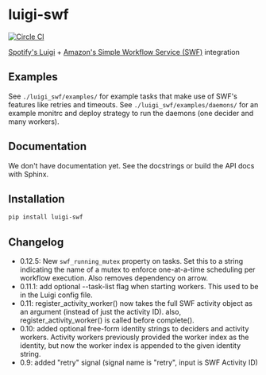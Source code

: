 luigi-swf
=========

[![Circle CI](https://circleci.com/gh/RUNDSP/luigi-swf.svg?style=svg)](https://circleci.com/gh/RUNDSP/luigi-swf)

[Spotify's Luigi](https://github.com/spotify/luigi) + [Amazon's Simple Workflow Service (SWF)](http://aws.amazon.com/swf/) integration

## Examples

See `./luigi_swf/examples/` for example tasks that make use of SWF's features
like retries and timeouts. See `./luigi_swf/examples/daemons/` for an example
monitrc and deploy strategy to run the daemons (one decider and many
workers).

## Documentation

We don't have documentation yet. See the docstrings or build the API docs
with Sphinx.

## Installation

```bash
pip install luigi-swf
```

## Changelog

* 0.12.5: New `swf_running_mutex` property on tasks. Set this to a string indicating the name of a mutex to enforce one-at-a-time scheduling per workflow execution. Also removes dependency on arrow.
* 0.11.1: add optional --task-list flag when starting workers. This used to be
in the Luigi config file.
* 0.11: register_activity_worker() now takes the full SWF activity object as an
argument (instead of just the activity ID). also, register_activity_worker() is
called before complete().
* 0.10: added optional free-form identity strings to deciders and activity
workers. Activity workers previously provided the worker index as the identity,
but now the worker index is appended to the given identity string.
* 0.9: added "retry" signal (signal name is "retry", input is SWF Activity ID)
